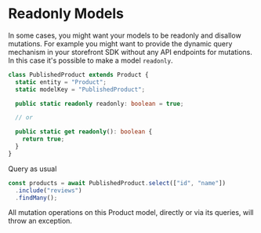 # Readonly Models

In some cases, you might want your models to be readonly and disallow mutations. For example you might want to provide the dynamic query mechanism in your storefront SDK without any API endpoints for mutations. In this case it's possible to make a model `readonly`.

```typescript
class PublishedProduct extends Product {
  static entity = "Product";
  static modelKey = "PublishedProduct";

  public static readonly readonly: boolean = true;

  // or

  public static get readonly(): boolean {
    return true;
  }
}
```

Query as usual

```typescript
const products = await PublishedProduct.select(["id", "name"])
  .include("reviews")
  .findMany();
```

All mutation operations on this Product model, directly or via its queries, will throw an exception.

